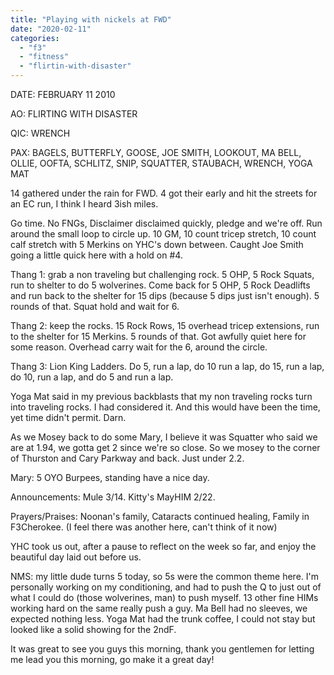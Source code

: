 ```yaml
---
title: "Playing with nickels at FWD"
date: "2020-02-11"
categories: 
  - "f3"
  - "fitness"
  - "flirtin-with-disaster"
---
```


DATE: FEBRUARY 11 2010

AO: FLIRTING WITH DISASTER

QIC: WRENCH

PAX: BAGELS, BUTTERFLY, GOOSE, JOE SMITH, LOOKOUT, MA BELL, OLLIE, OOFTA, SCHLITZ, SNIP, SQUATTER, STAUBACH, WRENCH, YOGA MAT

14 gathered under the rain for FWD. 4 got their early and hit the streets for an EC run, I think I heard 3ish miles.

Go time. No FNGs, Disclaimer disclaimed quickly, pledge and we're off. Run around the small loop to circle up. 10 GM, 10 count tricep stretch, 10 count calf stretch with 5 Merkins on YHC's down between. Caught Joe Smith going a little quick here with a hold on #4.

Thang 1: grab a non traveling but challenging rock. 5 OHP, 5 Rock Squats, run to shelter to do 5 wolverines. Come back for 5 OHP, 5 Rock Deadlifts and run back to the shelter for 15 dips (because 5 dips just isn't enough). 5 rounds of that. Squat hold and wait for 6.

Thang 2: keep the rocks. 15 Rock Rows, 15 overhead tricep extensions, run to the shelter for 15 Merkins. 5 rounds of that. Got awfully quiet here for some reason. Overhead carry wait for the 6, around the circle.

Thang 3: Lion King Ladders. Do 5, run a lap, do 10 run a lap, do 15, run a lap, do 10, run a lap, and do 5 and run a lap.

Yoga Mat said in my previous backblasts that my non traveling rocks turn into traveling rocks. I had considered it. And this would have been the time, yet time didn't permit. Darn.

As we Mosey back to do some Mary, I believe it was Squatter who said we are at 1.94, we gotta get 2 since we're so close. So we mosey to the corner of Thurston and Cary Parkway and back. Just under 2.2.

Mary: 5 OYO Burpees, standing have a nice day.

Announcements: Mule 3/14. Kitty's MayHIM 2/22.

Prayers/Praises: Noonan's family, Cataracts continued healing, Family in F3Cherokee. (I feel there was another here, can't think of it now)

YHC took us out, after a pause to reflect on the week so far, and enjoy the beautiful day laid out before us.

NMS: my little dude turns 5 today, so 5s were the common theme here. I'm personally working on my conditioning, and had to push the Q to just out of what I could do (those wolverines, man) to push myself. 13 other fine HIMs working hard on the same really push a guy. Ma Bell had no sleeves, we expected nothing less. Yoga Mat had the trunk coffee, I could not stay but looked like a solid showing for the 2ndF.

It was great to see you guys this morning, thank you gentlemen for letting me lead you this morning, go make it a great day!
